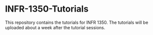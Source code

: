 # INFR-1350-Tutorials
 
This repository contains the tutorials for INFR 1350. The tutorials will be uploaded about a week after the tutorial sessions.  